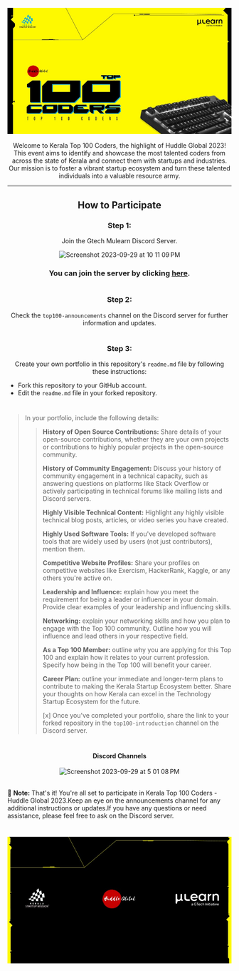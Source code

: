![Top 100](./doc/assets/header.jpeg)

<div align="center">
Welcome to Kerala Top 100 Coders, the highlight of Huddle Global 2023! This event aims to identify and showcase the most talented coders from across the state of Kerala and connect them with startups and industries. Our mission is to foster a vibrant startup ecosystem and turn these talented individuals into a valuable resource army.
</div>

<div align="center">

---

## How to Participate

### Step 1:

Join the Gtech Mulearn Discord Server.

<img width="431" alt="Screenshot 2023-09-29 at 10 11 09 PM" src="https://github.com/vishakh-abhayan/Top-100-Coders/assets/94307781/64688be6-3188-4556-9ccb-f7b3644ccf64">

### You can join the server by clicking [here](https://discord.gg/gtech-mulearn-771670169691881483).

#

### Step 2:

Check the `top100-announcements` channel on the Discord server for further information and updates.

#

### Step 3:

Create your own portfolio in this repository's `readme.md` file by following these instructions:

</div>

- Fork this repository to your GitHub account.
- Edit the `readme.md` file in your forked repository.

#

> In your portfolio, include the following details:
>
> > **History of Open Source Contributions:** Share details of your open-source contributions, whether they are your own projects or contributions to highly popular projects in the open-source community.
> >
> > **History of Community Engagement:** Discuss your history of community engagement in a technical capacity, such as answering questions on platforms like Stack Overflow or actively participating in technical forums like mailing lists and Discord servers.
> >
> > **Highly Visible Technical Content:** Highlight any highly visible technical blog posts, articles, or video series you have created.
> >
> > **Highly Used Software Tools:** If you've developed software tools that are widely used by users (not just contributors), mention them.
> >
> > **Competitive Website Profiles:** Share your profiles on competitive websites like Exercism, HackerRank, Kaggle, or any others you're active on.
> >
> > **Leadership and Influence:** explain how you meet the requirement for being a leader or influencer in your domain. Provide clear examples of your leadership and influencing skills.
> >
> > **Networking:** explain your networking skills and how you plan to engage with the Top 100 community. Outline how you will influence and lead others in your respective field.
> >
> > **As a Top 100 Member:** outline why you are applying for this Top 100 and explain how it relates to your current profession. Specify how being in the Top 100 will benefit your career.
> >
> > **Career Plan:** outline your immediate and longer-term plans to contribute to making the Kerala Startup Ecosystem better. Share your thoughts on how Kerala can excel in the Technology Startup Ecosystem for the future.
> >
> > [x] Once you've completed your portfolio, share the link to your forked repository in the `top100-introduction` channel on the Discord server.

#

<div align="center">

#### Discord Channels

<img width="236" alt="Screenshot 2023-09-29 at 5 01 08 PM" src="https://github.com/vishakh-abhayan/Top-100-Coders/assets/94307781/aa06d569-db42-43e6-b4d0-88d1bcd5132c">
</div>

</br>

:memo: **Note:** That's it! You're all set to participate in Kerala Top 100 Coders - Huddle Global 2023.Keep an eye on the announcements channel for any additional instructions or updates.If you have any questions or need assistance, please feel free to ask on the Discord server.

#

![New Project (11)](./doc/assets/footer.jpeg)
